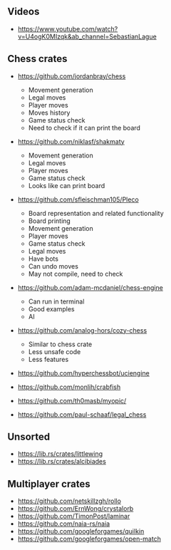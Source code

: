 
## Videos

- https://www.youtube.com/watch?v=U4ogK0MIzqk&ab_channel=SebastianLague

## Chess crates

- https://github.com/jordanbray/chess
  * Movement generation
  * Legal moves
  * Player moves
  * Moves history
  * Game status check
  * Need to check if it can print the board

- https://github.com/niklasf/shakmaty
  * Movement generation
  * Legal moves
  * Player moves
  * Game status check
  * Looks like can print board

- https://github.com/sfleischman105/Pleco
  * Board representation and related functionality
  * Board printing
  * Movement generation
  * Player moves
  * Game status check
  * Legal moves
  * Have bots
  * Can undo moves
  * May not compile, need to check

- https://github.com/adam-mcdaniel/chess-engine
  * Can run in terminal
  * Good examples
  * AI

- https://github.com/analog-hors/cozy-chess
  * Similar to chess crate
  * Less unsafe code
  * Less features


- https://github.com/hyperchessbot/uciengine
- https://github.com/monlih/crabfish
- https://github.com/th0masb/myopic/
- https://github.com/paul-schaaf/legal_chess

## Unsorted

- https://lib.rs/crates/littlewing
- https://lib.rs/crates/alcibiades

## Multiplayer crates

- https://github.com/netskillzgh/rollo
- https://github.com/ErnWong/crystalorb
- https://github.com/TimonPost/laminar
- https://github.com/naia-rs/naia
- https://github.com/googleforgames/quilkin
- https://github.com/googleforgames/open-match
